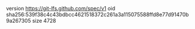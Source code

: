 version https://git-lfs.github.com/spec/v1
oid sha256:539f38c4c43bdbcc4621518372c261a3a115075588ffd8e77d91470b9a267305
size 4728

